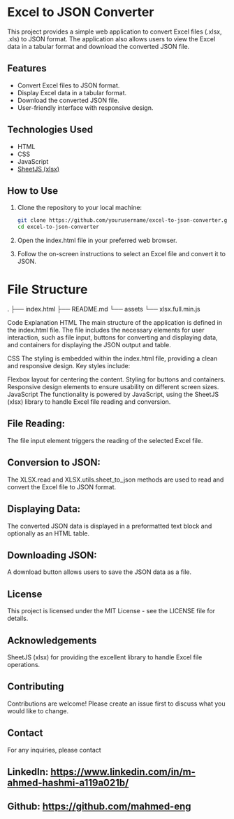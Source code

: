 # Excel to JSON Converter

This project provides a simple web application to convert Excel files (.xlsx, .xls) to JSON format. The application also allows users to view the Excel data in a tabular format and download the converted JSON file.

## Features

- Convert Excel files to JSON format.
- Display Excel data in a tabular format.
- Download the converted JSON file.
- User-friendly interface with responsive design.

## Technologies Used

- HTML
- CSS
- JavaScript
- [SheetJS (xlsx)](https://cdnjs.com/libraries/xlsx)

## How to Use

1. Clone the repository to your local machine:

   ```bash
   git clone https://github.com/yourusername/excel-to-json-converter.git
   cd excel-to-json-converter

2. Open the index.html file in your preferred web browser.

3. Follow the on-screen instructions to select an Excel file and convert it to JSON.

# File Structure
.
├── index.html
├── README.md
└── assets
    └── xlsx.full.min.js

Code Explanation
HTML
The main structure of the application is defined in the index.html file. The file includes the necessary elements for user interaction, such as file input, buttons for converting and displaying data, and containers for displaying the JSON output and table.

CSS
The styling is embedded within the index.html file, providing a clean and responsive design. Key styles include:

Flexbox layout for centering the content.
Styling for buttons and containers.
Responsive design elements to ensure usability on different screen sizes.
JavaScript
The functionality is powered by JavaScript, using the SheetJS (xlsx) library to handle Excel file reading and conversion.

## File Reading:
The file input element triggers the reading of the selected Excel file.

## Conversion to JSON: 
The XLSX.read and XLSX.utils.sheet_to_json methods are used to read and convert the Excel file to JSON format.

## Displaying Data:
The converted JSON data is displayed in a preformatted text block and optionally as an HTML table.

## Downloading JSON:
A download button allows users to save the JSON data as a file.

## License
This project is licensed under the MIT License - see the LICENSE file for details.

## Acknowledgements
SheetJS (xlsx) for providing the excellent library to handle Excel file operations.

## Contributing
Contributions are welcome! Please create an issue first to discuss what you would like to change.

## Contact
For any inquiries, please contact 
## LinkedIn: https://www.linkedin.com/in/m-ahmed-hashmi-a119a021b/

## Github: https://github.com/mahmed-eng
